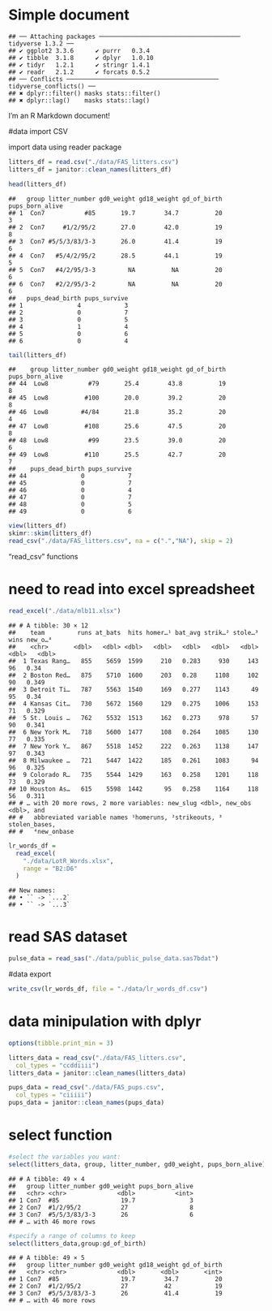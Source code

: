 Simple document
================

    ## ── Attaching packages ─────────────────────────────────────── tidyverse 1.3.2 ──
    ## ✔ ggplot2 3.3.6      ✔ purrr   0.3.4 
    ## ✔ tibble  3.1.8      ✔ dplyr   1.0.10
    ## ✔ tidyr   1.2.1      ✔ stringr 1.4.1 
    ## ✔ readr   2.1.2      ✔ forcats 0.5.2 
    ## ── Conflicts ────────────────────────────────────────── tidyverse_conflicts() ──
    ## ✖ dplyr::filter() masks stats::filter()
    ## ✖ dplyr::lag()    masks stats::lag()

I’m an R Markdown document!

\#data import CSV

import data using reader package

``` r
litters_df = read.csv("./data/FAS_litters.csv")
litters_df = janitor::clean_names(litters_df)

head(litters_df)
```

    ##   group litter_number gd0_weight gd18_weight gd_of_birth pups_born_alive
    ## 1  Con7           #85       19.7        34.7          20               3
    ## 2  Con7     #1/2/95/2       27.0        42.0          19               8
    ## 3  Con7 #5/5/3/83/3-3       26.0        41.4          19               6
    ## 4  Con7   #5/4/2/95/2       28.5        44.1          19               5
    ## 5  Con7   #4/2/95/3-3         NA          NA          20               6
    ## 6  Con7   #2/2/95/3-2         NA          NA          20               6
    ##   pups_dead_birth pups_survive
    ## 1               4            3
    ## 2               0            7
    ## 3               0            5
    ## 4               1            4
    ## 5               0            6
    ## 6               0            4

``` r
tail(litters_df)
```

    ##    group litter_number gd0_weight gd18_weight gd_of_birth pups_born_alive
    ## 44  Low8           #79       25.4        43.8          19               8
    ## 45  Low8          #100       20.0        39.2          20               8
    ## 46  Low8         #4/84       21.8        35.2          20               4
    ## 47  Low8          #108       25.6        47.5          20               8
    ## 48  Low8           #99       23.5        39.0          20               6
    ## 49  Low8          #110       25.5        42.7          20               7
    ##    pups_dead_birth pups_survive
    ## 44               0            7
    ## 45               0            7
    ## 46               0            4
    ## 47               0            7
    ## 48               0            5
    ## 49               0            6

``` r
view(litters_df)
skimr::skim(litters_df)
read_csv("./data/FAS_litters.csv", na = c(".","NA"), skip = 2)
```

“read_csv” functions

# need to read into excel spreadsheet

``` r
read_excel("./data/mlb11.xlsx")
```

    ## # A tibble: 30 × 12
    ##    team         runs at_bats  hits homer…¹ bat_avg strik…² stole…³  wins new_o…⁴
    ##    <chr>       <dbl>   <dbl> <dbl>   <dbl>   <dbl>   <dbl>   <dbl> <dbl>   <dbl>
    ##  1 Texas Rang…   855    5659  1599     210   0.283     930     143    96   0.34 
    ##  2 Boston Red…   875    5710  1600     203   0.28     1108     102    90   0.349
    ##  3 Detroit Ti…   787    5563  1540     169   0.277    1143      49    95   0.34 
    ##  4 Kansas Cit…   730    5672  1560     129   0.275    1006     153    71   0.329
    ##  5 St. Louis …   762    5532  1513     162   0.273     978      57    90   0.341
    ##  6 New York M…   718    5600  1477     108   0.264    1085     130    77   0.335
    ##  7 New York Y…   867    5518  1452     222   0.263    1138     147    97   0.343
    ##  8 Milwaukee …   721    5447  1422     185   0.261    1083      94    96   0.325
    ##  9 Colorado R…   735    5544  1429     163   0.258    1201     118    73   0.329
    ## 10 Houston As…   615    5598  1442      95   0.258    1164     118    56   0.311
    ## # … with 20 more rows, 2 more variables: new_slug <dbl>, new_obs <dbl>, and
    ## #   abbreviated variable names ¹​homeruns, ²​strikeouts, ³​stolen_bases,
    ## #   ⁴​new_onbase

``` r
lr_words_df = 
  read_excel(
    "./data/LotR_Words.xlsx",
    range = "B2:D6"
  )
```

    ## New names:
    ## • `` -> `...2`
    ## • `` -> `...3`

# read SAS dataset

``` r
pulse_data = read_sas("./data/public_pulse_data.sas7bdat")
```

\#data export

``` r
write_csv(lr_words_df, file = "./data/lr_words_df.csv")
```

# data minipulation with dplyr

``` r
options(tibble.print_min = 3)

litters_data = read_csv("./data/FAS_litters.csv",
  col_types = "ccddiiii")
litters_data = janitor::clean_names(litters_data)

pups_data = read_csv("./data/FAS_pups.csv",
  col_types = "ciiiii")
pups_data = janitor::clean_names(pups_data)
```

# select function

``` r
#select the variables you want:
select(litters_data, group, litter_number, gd0_weight, pups_born_alive)
```

    ## # A tibble: 49 × 4
    ##   group litter_number gd0_weight pups_born_alive
    ##   <chr> <chr>              <dbl>           <int>
    ## 1 Con7  #85                 19.7               3
    ## 2 Con7  #1/2/95/2           27                 8
    ## 3 Con7  #5/5/3/83/3-3       26                 6
    ## # … with 46 more rows

``` r
#specify a range of columns to keep
select(litters_data,group:gd_of_birth)
```

    ## # A tibble: 49 × 5
    ##   group litter_number gd0_weight gd18_weight gd_of_birth
    ##   <chr> <chr>              <dbl>       <dbl>       <int>
    ## 1 Con7  #85                 19.7        34.7          20
    ## 2 Con7  #1/2/95/2           27          42            19
    ## 3 Con7  #5/5/3/83/3-3       26          41.4          19
    ## # … with 46 more rows
